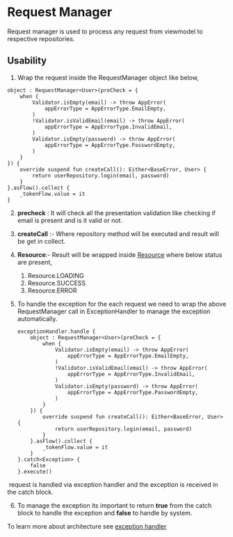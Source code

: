 # Request Manager

Request manager is used to process any request from viewmodel to respective repositories.



## Usability

1. Wrap the request inside the RequestManager object like below,

```
object : RequestManager<User>(preCheck = {
    when {
        Validator.isEmpty(email) -> throw AppError(
            appErrorType = AppErrorType.EmailEmpty,
        )
        !Validator.isValidEmail(email) -> throw AppError(
            appErrorType = AppErrorType.InvalidEmail,
        )
        Validator.isEmpty(password) -> throw AppError(
            appErrorType = AppErrorType.PasswordEmpty,
        )
    }
}) {
    override suspend fun createCall(): Either<BaseError, User> {
        return userRepository.login(email, password)
    }
}.asFlow().collect {
    _tokenFlow.value = it
}
```

2. **precheck** : It will check all the presentation validation like checking if email is present and is it valid or not.

3. **createCall** :- Where repository method will be executed and result will be get in collect.

4. **Resource**:- Result will be wrapped inside [Resource](https://github.com/NeoSOFT-Technologies/mobile-android/blob/main/domain/src/main/java/com/core/utils/Resource.kt) where below status are present, 

   	1. Resource.LOADING
   	1. Resource.SUCCESS
   	1. Resource.ERROR

5. To handle the exception for the each request we need to wrap the above RequestManager call in ExceptionHandler to manage the exception automatically.

   ```
   exceptionHandler.handle {
       object : RequestManager<User>(preCheck = {
           when {
               Validator.isEmpty(email) -> throw AppError(
                   appErrorType = AppErrorType.EmailEmpty,
               )
               !Validator.isValidEmail(email) -> throw AppError(
                   appErrorType = AppErrorType.InvalidEmail,
               )
               Validator.isEmpty(password) -> throw AppError(
                   appErrorType = AppErrorType.PasswordEmpty,
               )
           }
       }) {
           override suspend fun createCall(): Either<BaseError, User> {
               return userRepository.login(email, password)
           }
       }.asFlow().collect {
           _tokenFlow.value = it
       }
   }.catch<Exception> {
       false
   }.execute()
   ```

​    	request is handled via exception handler and the exception is received in  		the catch block.

6. To manage the exception its important to return **true** from the catch block to handle the exception and **false** to handle by system.

To learn more about architecture see [exception handler](exception-handling.md)

